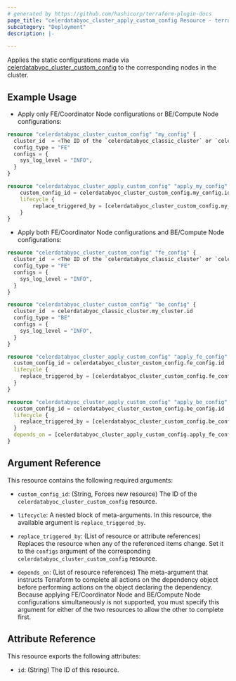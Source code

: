 ```yaml
---
# generated by https://github.com/hashicorp/terraform-plugin-docs
page_title: "celerdatabyoc_cluster_apply_custom_config Resource - terraform-provider-celerdatabyoc"
subcategory: "Deployment"
description: |-
  
---
```


Applies the static configurations made via [celerdatabyoc_cluster_custom_config](./cluster_custom_config.md) to the corresponding nodes in the cluster.

## Example Usage

- Apply only FE/Coordinator Node configurations or BE/Compute Node configurations:

```terraform
resource "celerdatabyoc_cluster_custom_config" "my_config" {
  cluster_id  = <The ID of the `celerdatabyoc_classic_cluster` or `celerdatabyoc_elastic_cluster` resource.>
  config_type = "FE"
  configs = {
    sys_log_level = "INFO",
  }
}

resource "celerdatabyoc_cluster_apply_custom_config" "apply_my_config" {
    custom_config_id = celerdatabyoc_cluster_custom_config.my_config.id
    lifecycle {
        replace_triggered_by = [celerdatabyoc_cluster_custom_config.my_config.configs]
    }
}
```

- Apply both FE/Coordinator Node configurations and BE/Compute Node configurations:

```terraform
resource "celerdatabyoc_cluster_custom_config" "fe_config" {
  cluster_id  = <The ID of the `celerdatabyoc_classic_cluster` or `celerdatabyoc_elastic_cluster` resource.>
  config_type = "FE"
  configs = {
    sys_log_level = "INFO",
  }
}

resource "celerdatabyoc_cluster_custom_config" "be_config" {
  cluster_id  = celerdatabyoc_classic_cluster.my_cluster.id
  config_type = "BE"
  configs = {
    sys_log_level = "INFO",
  }
}

resource "celerdatabyoc_cluster_apply_custom_config" "apply_fe_config" {
  custom_config_id = celerdatabyoc_cluster_custom_config.fe_config.id
  lifecycle {
    replace_triggered_by = [celerdatabyoc_cluster_custom_config.fe_config.configs]
  }
}

resource "celerdatabyoc_cluster_apply_custom_config" "apply_be_config" {
  custom_config_id = celerdatabyoc_cluster_custom_config.be_config.id
  lifecycle {
    replace_triggered_by = [celerdatabyoc_cluster_custom_config.be_config.configs]
  }
  depends_on = [celerdatabyoc_cluster_apply_custom_config.apply_fe_config]
}
```

## Argument Reference

This resource contains the following required arguments:

- `custom_config_id`: (String, Forces new resource) The ID of the `celerdatabyoc_cluster_custom_config` resource.

- `lifecycle`: A nested block of meta-arguments. In this resource, the available argument is `replace_triggered_by`.

- `replace_triggered_by`: (List of resource or attribute references) Replaces the resource when any of the referenced items change. Set it to the `configs` argument of the corresponding `celerdatabyoc_cluster_custom_config` resource.

- `depends_on`: (List of resource references) The meta-argument that instructs Terraform to complete all actions on the dependency object before performing actions on the object declaring the dependency. Because applying FE/Coordinator Node and BE/Compute Node configurations simultaneously is not supported, you must specify this argument for either of the two resources to allow the other to complete first.

## Attribute Reference

This resource exports the following attributes:

- `id`: (String) The ID of this resource.
